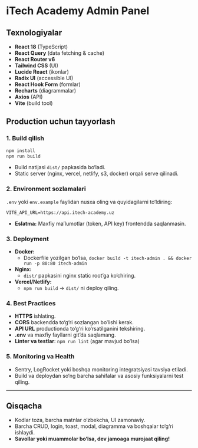 # iTech Academy Admin Panel

## Texnologiyalar

- **React 18** (TypeScript)
- **React Query** (data fetching & cache)
- **React Router v6**
- **Tailwind CSS** (UI)
- **Lucide React** (ikonlar)
- **Radix UI** (accessible UI)
- **React Hook Form** (formlar)
- **Recharts** (diagrammalar)
- **Axios** (API)
- **Vite** (build tool)

## Production uchun tayyorlash

### 1. Build qilish

```bash
npm install
npm run build
```

- Build natijasi `dist/` papkasida bo‘ladi.
- Static server (nginx, vercel, netlify, s3, docker) orqali serve qilinadi.

### 2. Environment sozlamalari

`.env` yoki `env.example` faylidan nusxa oling va quyidagilarni to‘ldiring:

```
VITE_API_URL=https://api.itech-academy.uz
```

- **Eslatma:** Maxfiy ma’lumotlar (token, API key) frontendda saqlanmasin.

### 3. Deployment

- **Docker:**
  - Dockerfile yozilgan bo‘lsa, `docker build -t itech-admin . && docker run -p 80:80 itech-admin`
- **Nginx:**
  - `dist/` papkasini nginx static root’ga ko‘chiring.
- **Vercel/Netlify:**
  - `npm run build` → `dist/` ni deploy qiling.

### 4. Best Practices

- **HTTPS** ishlating.
- **CORS** backendda to‘g‘ri sozlangan bo‘lishi kerak.
- **API URL** productionda to‘g‘ri ko‘rsatilganini tekshiring.
- **.env** va maxfiy fayllarni git’da saqlamang.
- **Linter va testlar**: `npm run lint` (agar mavjud bo‘lsa)

### 5. Monitoring va Health

- Sentry, LogRocket yoki boshqa monitoring integratsiyasi tavsiya etiladi.
- Build va deploydan so‘ng barcha sahifalar va asosiy funksiyalarni test qiling.

---

## Qisqacha

- Kodlar toza, barcha matnlar o‘zbekcha, UI zamonaviy.
- Barcha CRUD, login, toast, modal, diagramma va boshqalar to‘g‘ri ishlaydi.
- **Savollar yoki muammolar bo‘lsa, dev jamoaga murojaat qiling!**
